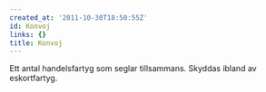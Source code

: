 ```yaml
---
created_at: '2011-10-30T18:50:55Z'
id: Konvoj
links: {}
title: Konvoj
---
```


Ett antal handelsfartyg som seglar tillsammans. Skyddas ibland av eskortfartyg.
